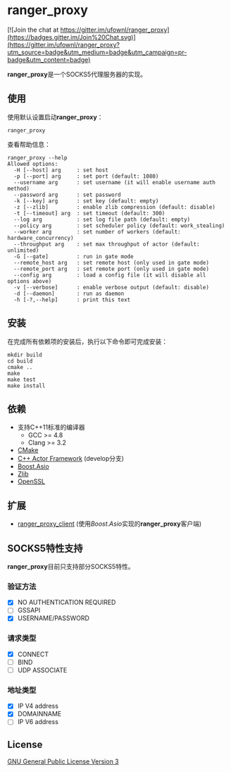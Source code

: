 # ranger_proxy
[![Join the chat at https://gitter.im/ufownl/ranger_proxy](https://badges.gitter.im/Join%20Chat.svg)](https://gitter.im/ufownl/ranger_proxy?utm_source=badge&utm_medium=badge&utm_campaign=pr-badge&utm_content=badge)

**ranger_proxy**是一个SOCKS5代理服务器的实现。

## 使用
使用默认设置启动**ranger_proxy**：
```
ranger_proxy
```
查看帮助信息：
```
ranger_proxy --help
Allowed options:
  -H [--host] arg     : set host
  -p [--port] arg     : set port (default: 1080)
  --username arg      : set username (it will enable username auth method)
  --password arg      : set password
  -k [--key] arg      : set key (default: empty)
  -z [--zlib]         : enable zlib compression (default: disable)
  -t [--timeout] arg  : set timeout (default: 300)
  --log arg           : set log file path (default: empty)
  --policy arg        : set scheduler policy (default: work_stealing)
  --worker arg        : set number of workers (default: hardware_concurrency)
  --throughput arg    : set max throughput of actor (default: unlimited)
  -G [--gate]         : run in gate mode
  --remote_host arg   : set remote host (only used in gate mode)
  --remote_port arg   : set remote port (only used in gate mode)
  --config arg        : load a config file (it will disable all options above)
  -v [--verbose]      : enable verbose output (default: disable)
  -d [--daemon]       : run as daemon
  -h [-?,--help]      : print this text
```

## 安装
在完成所有依赖项的安装后，执行以下命令即可完成安装：
```
mkdir build
cd build
cmake ..
make
make test
make install
```

## 依赖
* 支持C++11标准的编译器
  * GCC >= 4.8
  * Clang >= 3.2
* [CMake](http://www.cmake.org)
* [C++ Actor Framework](https://github.com/actor-framework/actor-framework) (develop分支)
* [Boost.Asio](http://www.boost.org)
* [Zlib](http://www.zlib.net)
* [OpenSSL](http://www.openssl.org)

## 扩展
* [ranger_proxy_client](https://github.com/Lingxi-Li/ranger_proxy_client) (使用*Boost.Asio*实现的**ranger_proxy**客户端)

## SOCKS5特性支持
**ranger_proxy**目前只支持部分SOCKS5特性。

### 验证方法
- [x] NO AUTHENTICATION REQUIRED
- [ ] GSSAPI
- [x] USERNAME/PASSWORD

### 请求类型
- [x] CONNECT
- [ ] BIND
- [ ] UDP ASSOCIATE

### 地址类型
- [x] IP V4 address
- [x] DOMAINNAME
- [ ] IP V6 address

## License
[GNU General Public License Version 3](http://www.gnu.org/licenses/)

